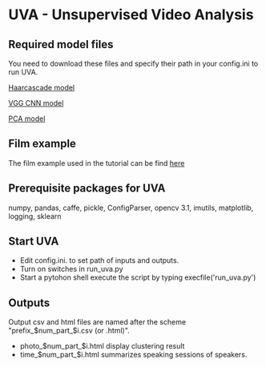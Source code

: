 # UVA - Unsupervised Video Analysis

## Required model files
You need to download these files and specify their path in your config.ini to run UVA.

[Haarcascade model](https://github.com/opencv/opencv/blob/master/data/haarcascades/haarcascade_frontalface_alt2.xml)

[VGG CNN model](http://www.robots.ox.ac.uk/~vgg/software/vgg_face/src/vgg_face_caffe.tar.gz)

[PCA model](http://www.ccfux.url.tw/pca1.pkl)

## Film example 

The film example used in the tutorial can be find [here](https://www.youtube.com/watch?v=NU81m31ig2E)


## Prerequisite packages for UVA
numpy, pandas, caffe, pickle, ConfigParser, 
opencv 3.1, imutils, matplotlib, logging, sklearn


## Start UVA
* Edit config.ini. to set path of inputs and outputs.
* Turn on switches in run_uva.py
* Start a pytohon shell execute the script by typing execfile('run_uva.py')

## Outputs
Output csv and html files are named after the scheme "prefix_$num_part_$i.csv (or .html)". 
* photo_$num_part_$i.html display clustering result
* time_$num_part_$i.html summarizes speaking sessions of speakers.
